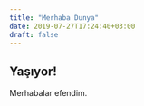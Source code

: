 ```yaml
---
title: "Merhaba Dunya"
date: 2019-07-27T17:24:40+03:00
draft: false
---
```


## Yaşıyor!
Merhabalar efendim.
